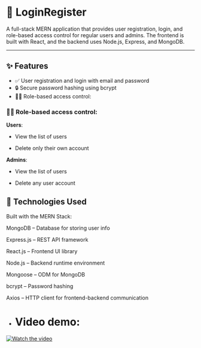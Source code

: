 # 🔐 LoginRegister
A full-stack MERN application that provides user registration, login, and role-based access control for regular users and admins. The frontend is built with React, and the backend uses Node.js, Express, and MongoDB.

---

## ✨ Features
- ✅ User registration and login with email and password
- 🔒 Secure password hashing using bcrypt
- 🧑‍💼 Role-based access control:

### 🧑‍💼 Role-based access control:

**Users**:

- View the list of users

- Delete only their own account

**Admins**:

- View the list of users

- Delete any user account

## 🧰 Technologies Used
Built with the MERN Stack:

MongoDB – Database for storing user info

Express.js – REST API framework

React.js – Frontend UI library

Node.js – Backend runtime environment

Mongoose – ODM for MongoDB

bcrypt – Password hashing

Axios – HTTP client for frontend-backend communication

- # Video demo: <br>
[![Watch the video]()](https://drive.google.com/file/d/19FyCeTuwREwDVb8gluzbc-gkMjkg4u6n/view?usp=sharing)
